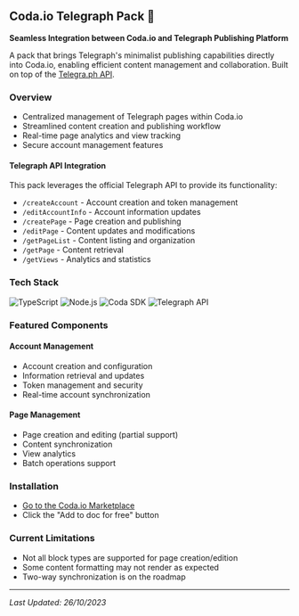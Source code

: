 ## Coda.io Telegraph Pack 🔗

**Seamless Integration between Coda.io and Telegraph Publishing Platform**

A pack that brings Telegraph's minimalist publishing capabilities directly into Coda.io, enabling efficient content management and collaboration. Built on top of the [Telegra.ph API](https://telegra.ph/api).

### Overview
- Centralized management of Telegraph pages within Coda.io
- Streamlined content creation and publishing workflow
- Real-time page analytics and view tracking
- Secure account management features

#### Telegraph API Integration
This pack leverages the official Telegraph API to provide its functionality:
- `/createAccount` - Account creation and token management
- `/editAccountInfo` - Account information updates
- `/createPage` - Page creation and publishing
- `/editPage` - Content updates and modifications
- `/getPageList` - Content listing and organization
- `/getPage` - Content retrieval
- `/getViews` - Analytics and statistics

### Tech Stack
![TypeScript](https://img.shields.io/badge/TypeScript-3178C6?style=flat-square&logo=typescript&logoColor=white)
![Node.js](https://img.shields.io/badge/Node.js-339933?style=flat-square&logo=node.js&logoColor=white)
![Coda SDK](https://img.shields.io/badge/Coda_SDK-F54E24?style=flat-square&logo=coda&logoColor=white)
![Telegraph API](https://img.shields.io/badge/Telegraph_API-26A5E4?style=flat-square&logo=telegram&logoColor=white)

### Featured Components

#### Account Management
- Account creation and configuration
- Information retrieval and updates
- Token management and security
- Real-time account synchronization

#### Page Management
- Page creation and editing (partial support)
- Content synchronization
- View analytics
- Batch operations support

### Installation
- [Go to the Coda.io Marketplace](https://coda.io/packs/telegra-ph-26089)
- Click the "Add to doc for free" button

### Current Limitations
- Not all block types are supported for page creation/edition
- Some content formatting may not render as expected
- Two-way synchronization is on the roadmap

---
*Last Updated: 26/10/2023*
